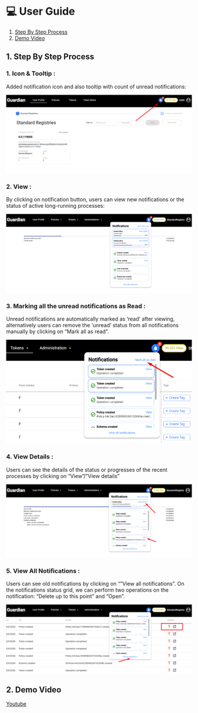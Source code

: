 # 💻 User Guide

1. [Step By Step Process](user-guide.md#id-1.-step-by-step-process)
2. [Demo Video](user-guide.md#id-2.-demo-video)

## 1. Step By Step Process

### 1. Icon & Tooltip :

Added notification icon and also tooltip with count of unread notifications:

![image4.png](<../../../.gitbook/assets/0 (1) (1) (1) (1) (1) (1).png>)

### 2. View :

By clicking on notification button, users can view new notifications or the status of active long-running processes:

![image3.png](<../../../.gitbook/assets/1 (6).png>)

### 3. Marking all the unread notifications as Read :

Unread notifications are automatically marked as ‘read’ after viewing, alternatively users can remove the ‘unread’ status from all notifications manually by clicking on “Mark all as read”.

![image5.png](<../../../.gitbook/assets/2 (7) (1).png>)

### 4. View Details :

Users can see the details of the status or progresses of the recent processes by clicking on “View”/”View details”

![image2.png](<../../../.gitbook/assets/3 (5).png>)

### 5. View All Notifications :

Users can see old notifications by clicking on “”View all notifications”. On the notifications status grid, we can perform two operations on the notification: “Delete up to this point” and “Open”.

![image6.png](<../../../.gitbook/assets/4 (4).png>)

## 2. Demo Video

[Youtube](https://youtu.be/e6U68FtEbG8?si=V-6JkQHJtqhaOySF\&t=119)
